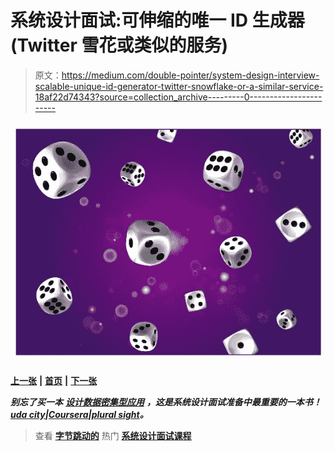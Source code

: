 # 系统设计面试:可伸缩的唯一 ID 生成器(Twitter 雪花或类似的服务)

> 原文：<https://medium.com/double-pointer/system-design-interview-scalable-unique-id-generator-twitter-snowflake-or-a-similar-service-18af22d74343?source=collection_archive---------0----------------------->

![](img/90b8a63b8f059b4c51577e5604296313.png)

[**上一张**](https://bit.ly/356zroF) **|** [**首页**](https://bit.ly/3tVGgRY) **|** [**下一张**](https://bit.ly/3hmPzol)

***别忘了买一本*** [***设计数据密集型应用***](https://amzn.to/3HWOSPm) ***，这是系统设计面试准备中最重要的一本书！***[***uda city***](https://bit.ly/3JIpvl4)***|***[***Coursera***](https://imp.i384100.net/zaYBB0)***|***[***plural sight***](https://pluralsight.pxf.io/Ao7GGK)***。***

> 查看 [**字节跳动的**](https://bytebytego.com?fpr=datajek34) 热门 [**系统设计面试课程**](https://bytebytego.com?fpr=datajek34)